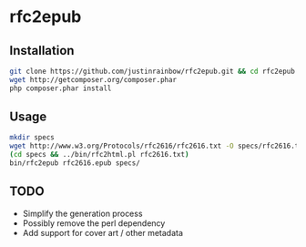 # rfc2epub

## Installation

```sh
git clone https://github.com/justinrainbow/rfc2epub.git && cd rfc2epub
wget http://getcomposer.org/composer.phar
php composer.phar install
```

## Usage

```sh
mkdir specs
wget http://www.w3.org/Protocols/rfc2616/rfc2616.txt -O specs/rfc2616.txt
(cd specs && ../bin/rfc2html.pl rfc2616.txt)
bin/rfc2epub rfc2616.epub specs/
```


## TODO

 * Simplify the generation process
 * Possibly remove the perl dependency
 * Add support for cover art / other metadata
